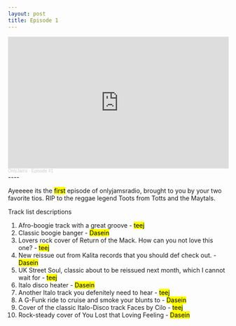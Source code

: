 ```yaml
---
layout: post
title: Episode 1
---
```

<iframe width="100%" height="300" scrolling="no" frameborder="no" allow="autoplay" src="https://w.soundcloud.com/player/?url=https%3A//api.soundcloud.com/tracks/892753810&color=%23ff5500&auto_play=false&hide_related=true&show_comments=false&show_user=true&show_reposts=false&show_teaser=true&visual=true"></iframe><div style="font-size: 10px; color: #cccccc;line-break: anywhere;word-break: normal;overflow: hidden;white-space: nowrap;text-overflow: ellipsis; font-family: Interstate,Lucida Grande,Lucida Sans Unicode,Lucida Sans,Garuda,Verdana,Tahoma,sans-serif;font-weight: 100;"><a href="https://soundcloud.com/onlyjamsradio" title="OnlyJams" target="_blank" style="color: #cccccc; text-decoration: none;">OnlyJams</a> · <a href="https://soundcloud.com/onlyjamsradio/episode-1" title="Episode #1" target="_blank" style="color: #cccccc; text-decoration: none;">Episode #1</a></div>
----

Ayeeeee its the <mark>first</mark> episode of onlyjamsradio, brought to you by your two favorite tios. RIP to the reggae legend Toots from Totts and the Maytals.

Track list descriptions
1. Afro-boogie track with a great groove - <mark>teej</mark>
2. Classic boogie banger - <mark>Dasein</mark>
3. Lovers rock cover of Return of the Mack. How can you not love this one? - <mark>teej</mark>
4. New reissue out from Kalita records that you should def check out. - <mark>Dasein</mark>
5. UK Street Soul, classic about to be reissued next month, which I cannot wait for - <mark>teej</mark>
6. Italo disco heater - <mark>Dasein</mark>
7. Another Italo track you defenitely need to hear - <mark>teej</mark>
8. A G-Funk ride to cruise and smoke your blunts to - <mark>Dasein</mark>
9. Cover of the classic Italo-Disco track Faces by Cilo - <mark>teej</mark>
10. Rock-steady cover of You Lost that Loving Feeling - <mark>Dasein</mark>